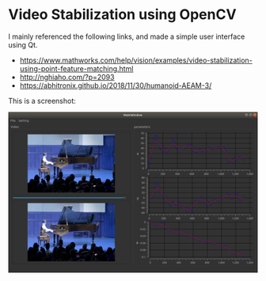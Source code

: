 # Video Stabilization using OpenCV

I mainly referenced  the following links, and made a simple user interface using Qt.
- https://www.mathworks.com/help/vision/examples/video-stabilization-using-point-feature-matching.html
- http://nghiaho.com/?p=2093
- https://abhitronix.github.io/2018/11/30/humanoid-AEAM-3/

This is a screenshot:

![](MainWindow_003.png)